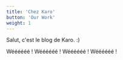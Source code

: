 ```yaml
---
title: 'Chez Karo'
button: 'Our Work'
weight: 1
---
```


Salut, c'est le blog de Karo. :)

Wéééééé !
Wéééééé !
Wéééééé !
Wéééééé !
